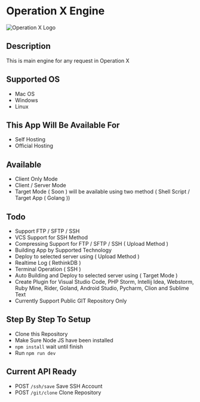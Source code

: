 # Operation X Engine

![Operation X Logo](https://i.ibb.co/RgkTNFj/Operation-X-Logo.png)

## Description

This is main engine for any request in Operation X

## Supported OS
- Mac OS
- Windows
- Linux

## This App Will Be Available For
- Self Hosting
- Official Hosting

## Available
- Client Only Mode
- Client / Server Mode
- Target Mode ( Soon ) will be available using two method ( Shell Script / Target App ( Golang ))

## Todo
- Support FTP / SFTP / SSH
- VCS Support for SSH Method
- Compressing Support for FTP / SFTP / SSH ( Upload Method )
- Building App by Supported Technology
- Deploy to selected server using ( Upload Method )
- Realtime Log ( RethinkDB )
- Terminal Operation ( SSH )
- Auto Building and Deploy to selected server using ( Target Mode )
- Create Plugin for Visual Studio Code, PHP Storm, Intellij Idea, Webstorm, Ruby Mine, Rider, Goland, Android Studio, Pycharm, Clion and Sublime Text
- Currently Support Public GIT Repository Only

## Step By Step To Setup
- Clone this Repository
- Make Sure Node JS have been installed
- `npm install` wait until finish
- Run `npm run dev`

## Current API Ready
- POST `/ssh/save` Save SSH Account
- POST `/git/clone` Clone Repository
